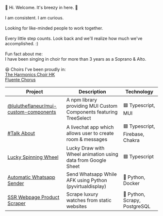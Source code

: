 
  🦔 Hi. Welcome. It's breezy in here. 🍂
  <br />
  <br />
  I am consistent.
  I am curious.
  <br />
  <br />
 Looking for like-minded people to work together.
  <br />
  <br />
 Every little step counts. Look back and we'll realize how much we've accomplished. :)
  <br />
  <br />
  Fun fact about me:
  <br />
  I have been singing in choir for more than 3 years as a Soprano & Alto. 
  <br />
  <br />
  😆 Choirs I've been proudly in: 
   <br />
  [The Harmonics Choir HK](https://www.facebook.com/theharmonicshk)
  <br />
  [Fluente Chorus](https://www.facebook.com/fluentechorus/)
  

| Project       | Description   | Technology |
| ------------- | ------------- | ---------- |
| [@lulutheflaneur/mui-custom-components](https://github.com/511234/mui-custom-components) | A npm library providing MUI Custom Components featuring TreeSelect  | 🟦 Typescript, MUI |
| [#Talk About](https://github.com/511234/cantek-livechat) | A livechat app which allows user to create room & messages | 🟦 Typescript, Firebase, Chakra
| [Lucky Spinning Wheel](https://github.com/511234/google-sheet-lucky-draw)  | Lucky Draw with Wheel animation using data from Google Sheet | 🟦 Typescript |
| [Automatic Whatsapp Sender](https://github.com/511234/auto-send-whatsapp) | Send Whatsapp While AFK using Python (pyvirtualdisplay) | 🐍 Python, Docker |
| [SSR Webpage Product Scraper](https://github.com/511234/scrapy-practice) | Scrape luxury watches from static websites | 🐍 Python, Scrapy, PostgreSQL |
